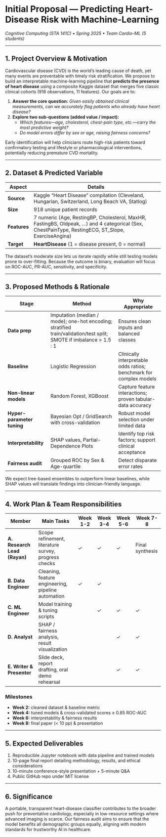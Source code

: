 # Initial Proposal — Predicting Heart-Disease Risk with Machine-Learning
*Cognitive Computing (STA 141C) • Spring 2025 • Team Cardio-ML (5 students)*

---

## 1. Project Overview & Motivation
Cardiovascular disease (CVD) is the world’s leading cause of death, yet many events are preventable with timely risk stratification. We propose to build an interpretable machine-learning pipeline that **predicts the presence of heart disease** using a composite Kaggle dataset that merges five classic clinical cohorts (918 observations, 11 features). Our goals are to:

1. **Answer the core question:** *Given easily obtained clinical measurements, can we accurately flag patients who already have heart disease?*  
2. **Explore two sub-questions (added value / impact):**  
   - *Which features—age, cholesterol, chest-pain type, etc.—carry the most predictive weight?*  
   - *Do model errors differ by sex or age, raising fairness concerns?*  

Early identification will help clinicians route high-risk patients toward confirmatory testing and lifestyle or pharmacological interventions, potentially reducing premature CVD mortality.

---

## 2. Dataset & Predicted Variable

| Aspect | Details |
|---|---|
| **Source** | Kaggle “Heart Disease” compilation (Cleveland, Hungarian, Switzerland, Long Beach VA, Statlog) |
| **Size** | 918 unique patient records |
| **Features** | 7 numeric (Age, RestingBP, Cholesterol, MaxHR, FastingBS, Oldpeak, …) and 4 categorical (Sex, ChestPainType, RestingECG, ST_Slope, ExerciseAngina) |
| **Target** | **HeartDisease** (1 = disease present, 0 = normal) |

The dataset’s moderate size lets us iterate rapidly while still testing models prone to over-fitting. Because the outcome is binary, evaluation will focus on ROC-AUC, PR-AUC, sensitivity, and specificity.

---

## 3. Proposed Methods & Rationale

| Stage | Method | Why Appropriate |
|---|---|---|
| **Data prep** | Imputation (median / mode); one-hot encoding; stratified train/validation/test split; SMOTE if imbalance > 1.5 : 1 | Ensures clean inputs and balanced classes |
| **Baseline** | Logistic Regression | Clinically interpretable odds ratios; benchmark for complex models |
| **Non-linear models** | Random Forest, XGBoost | Capture feature interactions; proven tabular-data accuracy |
| **Hyper-parameter tuning** | Bayesian Opt / GridSearch with cross-validation | Robust model selection under limited data |
| **Interpretability** | SHAP values, Partial-Dependence Plots | Identify top risk factors; support clinical acceptance |
| **Fairness audit** | Grouped ROC by Sex & Age-quartile | Detect disparate error rates |

We expect tree-based ensembles to outperform linear baselines, while SHAP values will translate findings into clinician-friendly language.

---

## 4. Work Plan & Team Responsibilities

| Member | Main Tasks | Week 1-2 | Week 3-4 | Week 5-6 | Week 7-8 |
|---|---|---|---|---|---|
| **A. Research Lead (Rayan)** | Scope refinement, literature survey, progress checks | ✓ | ✓ | ✓ | Final synthesis |
| **B. Data Engineer** | Cleaning, feature engineering, pipeline automation | ✓ | ✓ |  |  |
| **C. ML Engineer** | Model training & tuning scripts |  | ✓ | ✓ | ✓ |
| **D. Analyst** | SHAP / fairness analysis, result visualization |  |  | ✓ | ✓ |
| **E. Writer & Presenter** | Slide deck, report drafting, oral demo rehearsal |  |  | ✓ | ✓ |

### Milestones
- **Week 2:** cleaned dataset & baseline metric  
- **Week 4:** tuned models & cross-validated scores ≥ 0.85 ROC-AUC  
- **Week 6:** interpretability & fairness results  
- **Week 8:** final paper (< 10 pp) & presentation

---

## 5. Expected Deliverables
1. Reproducible Jupyter notebook with data pipeline and trained models  
2. 10-page final report detailing methodology, results, and ethical considerations  
3. 10-minute conference-style presentation + 5-minute Q&A  
4. Public GitHub repo under MIT license

---

## 6. Significance
A portable, transparent heart-disease classifier contributes to the broader push for preventative cardiology, especially in low-resource settings where advanced imaging is scarce. Our fairness audit aims to ensure that the model benefits all demographic groups equally, aligning with modern standards for trustworthy AI in healthcare.

